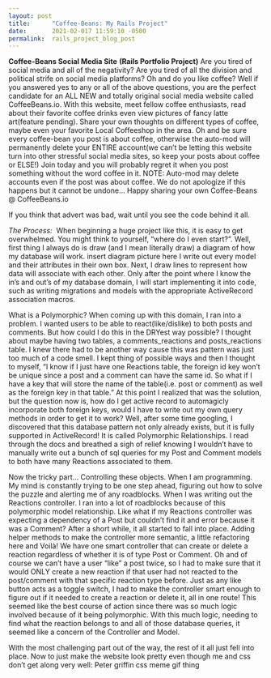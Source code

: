 ```yaml
---
layout: post
title:      "Coffee-Beans: My Rails Project"
date:       2021-02-017 11:59:10 -0500
permalink:  rails_project_blog_post
---
```


**Coffee-Beans Social Media Site**
**(Rails Portfolio Project)**
Are you tired of social media and all of the negativity? Are you tired of all the division and political strife on social media platforms? Oh and do you like coffee? Well if you answered yes to any or all of the above questions, you are the perfect candidate for an ALL NEW and totally original social media website called CoffeeBeans.io. With this website, meet fellow coffee enthusiasts, read about their favorite coffee drinks even view pictures of fancy latte art(feature pending). Share your own thoughts on different types of coffee, maybe even your favorite Local Coffeeshop in the area. Oh and be sure every coffee-bean you post is about coffee, otherwise the auto-mod will permanently delete your ENTIRE account(we can’t be letting this website turn into other stressful social media sites, so keep your posts about coffee or ELSE!)
Join today and you will probably regret it when you post something without the word coffee in it.
NOTE: Auto-mod may delete accounts even if the post was about coffee. We do not apologize if this happens but it cannot be undone… 
Happy sharing your own Coffee-Beans @ CoffeeBeans.io

If you think that advert was bad, wait until you see the code behind it all.

*The Process:*
 When beginning a huge project like this, it is easy to get overwhelmed. You might think to yourself, “where do I even start?”. 
Well, first thing I always do is draw (and I mean literally draw) a diagram of how my database will work. insert diagram picture here
I write out every model and their attributes in their own box. Next, I draw lines to represent how data will associate with each other. Only after the point where I know the in’s and out’s of my database domain, I will start implementing it into code, such as writing migrations and models with the appropriate ActiveRecord association macros.

What is a Polymorphic?
When coming up with this domain, I ran into a problem. I wanted users to be able to react(like/dislike) to both posts and comments. But how could I do this in the DRYest way possible? I thought about maybe having two tables, a comments_reactions and posts_reactions table. I knew there had to be another way cause this was pattern was just too much of a code smell. I kept thing of possible ways and then I thought to myself, “I know if I just have one Reactions table, the foreign id key won’t be unique since a post and a comment can have the same id. So what if I have a key that will store the name of the table(i.e. post or comment) as well as the foreign key in that table.” At this point I realized that was the solution, but the question now is, how do I get active record to automagicly incorporate both foreign keys, would I have to write out my own query methods in order to get it to work? Well, after some time googling, I discovered that this database pattern not only already exists, but it is fully supported in ActiveRecord! It is called Polymorphic Relationships. I read through the docs and breathed a sigh of relief knowing I wouldn’t have to manually write out a bunch of sql queries for my Post and Comment models to both have many Reactions associated to them.

Now the tricky part… Controlling these objects.
When I am programming. My mind is constantly trying to be one step ahead, figuring out how to solve the puzzle and alerting me of any roadblocks. When I was writing out the Reactions controller. I ran into a lot of roadblocks because of this polymorphic model relationship. Like what if my Reactions controller was expecting a dependency of a Post but couldn’t find it and error because it was a Comment? After a short while, it all started to fall into place. Adding helper methods to make the controller more semantic, a little refactoring here and Voilà! We have one smart controller that can create or delete a reaction regardless of whether it is of type Post or Comment. Oh and of course we can’t have a user “like” a post twice, so I had to make sure that it would ONLY create a new reaction if that user had not reacted to the post/comment with that specific reaction type before. Just as any like button acts as a toggle switch, I had to make the controller smart enough to figure out if it needed to create a reaction or delete it, all in one route! This seemed like the best course of action since there was so much logic involved because of it being polymorphic. With this much logic, needing to find what the reaction belongs to and all of those database queries, it seemed like a concern of the Controller and Model.

With the most challenging part out of the way, the rest of it all just fell into place. Now to just make the website look pretty even though me and css don’t get along very well: Peter griffin css meme gif thing
